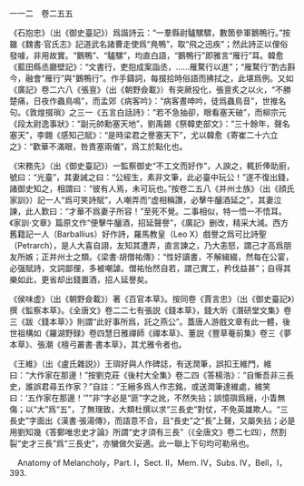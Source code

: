 一一二　卷二五五

《石抱忠》（出《御史臺記》）爲諧詩云：“一羣縣尉驢騾驟，數箇參軍鵝鴨行。”按雖《魏書·官氏志》記道武名諸曹走使爲“鳧鴨”，取“飛之迅疾”；然此詩正以俚俗發噱，非用故實。“鵝鴨”、“驢騾”，均直白語，“鵝鴨行”即雅言“雁行”耳。韓愈《藍田縣丞廳壁記》：“文書行，吏抱成案詣丞，……雁騖行以進”；“雁騖行”酌古斟今，融會“雁行”與“鵝鴨行”。作手鑄詞，每掇拾時俗語而拂拭之，此堪爲例。又如《廣記》卷二六八《張亶》（出《朝野僉載》）有突厥投化，張亶炙之以火，“不勝楚痛，日夜作蟲鳥鳴”，而孟郊《病客吟》：“病客晝呻吟，徒爲蟲鳥音”，世推名句。《敦煌掇瑣》之三一《五言白話詩》：“若不急抽卻，眼看塞天破”，而柳宗元《段太尉逸事狀》：“副元帥勳塞天地”，劉禹錫《祭韓吏部文》：“三十餘年，聲名塞天”，李翺《感知己賦》：“是時梁君之譽塞天下”，尤以韓愈《寄崔二十六立之》：“歡華不滿眼，咎責塞兩儀”，爲工於點化也。

《宋務先》（出《御史臺記》）一監察御史“不工文而好作”，人諛之，輒折俸助廚，號曰：“光臺”，其妻誡之曰：“公經生，素非文筆，此必臺中玩公！”遂不復出錢，諸御史知之，相謂曰：“彼有人焉，未可玩也。”按卷二五八《并州士族》（出《顔氏家訓》）記一人“爲可笑詩賦”，人嘲弄而“虚相稱讚，必擊牛釃酒延之”，其妻泣諫，此人歎曰：“才華不爲妻子所容！”至死不覺。二事相似，特一悟一不悟耳。《家訓·文章》篇原文作“便擊牛釃酒，招延聲譽”，《廣記》删改，精采大減。西方舊籍記一人（Barballius）好作詩，羅馬教皇（Leo X）戲譽之爲可比詩聖（Petrarch），是人大喜自詡，友知其遭弄，直言諫之，乃大恚怒，謂己才高爲朋友所嫉；正并州士之類。《梁書·胡僧祐傳》：“性好讀書，不解緝綴，然每在公宴，必强賦詩，文詞鄙俚，多被嘲謔。僧祐怡然自若，謂己實工，矜伐益甚”；自得其樂如此，更省却出錢置酒，招人延譽矣。

《侯味虚》（出《朝野僉載》）著《百官本草》。按同卷《賈言忠》（出《御史臺記》）撰《監察本草》。《全唐文》卷二二七有張説《錢本草》，錢大昕《潛研堂文集》卷三《跋〈錢本草〉》則謂“此好事所爲，託之燕公”。蓋唐人游戲文章有此一體，後世祖構如《羅湖野録》卷四慧日雅禪師《禪本草》、董説《豐草菴前集》卷三《夢本草》、張潮《檀弓叢書·書本草》，其尤雅令者也。

《王維》（出《盧氏雜説》）王璵好與人作碑誌，有送潤筆，誤扣王維門，維曰：“大作家在那邊！”按劉克莊《後村大全集》卷二四《答楊浩》：“自慚吾非三長史，誰誤君尋五作家？”自註：“王縉多爲人作志銘，或送潤筆達維處，維笑曰：‘五作家在那邊！’”“非”字必是“匪”字之訛，不然失拈；誤憶璵爲縉，小眚無傷；以“大”爲“五”，了無理致，大類杜撰以求“三長史”對仗，不免英雄欺人。“三長史”字面出《漢書·張湯傳》，而語意不合，且“長史”之“長”上聲，又屬失拈；必是用劉知幾《答鄭唯忠史才論》所謂“史才須有三長”（《全唐文》卷二七四），然割裂“史才三長”爲“三長史”，亦蠻做欠妥適。此一聯上下句均可勒帛也。











　Anatomy of Melancholy，Part. I，Sect. II，Mem. IV，Subs. IV，Bell，I，393.
